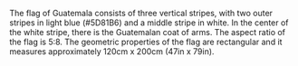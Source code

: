 The flag of Guatemala consists of three vertical stripes, with two outer stripes in light blue (#5D81B6) and a middle stripe in white. In the center of the white stripe, there is the Guatemalan coat of arms. The aspect ratio of the flag is 5:8. The geometric properties of the flag are rectangular and it measures approximately 120cm x 200cm (47in x 79in).